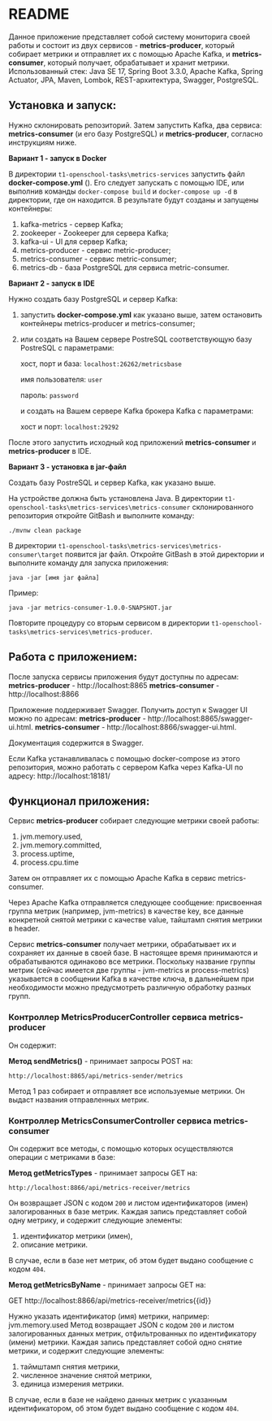 __README__
==========

Данное приложение представляет собой систему мониторига своей работы и состоит из двух сервисов - **metrics-producer**, который собирает метрики и отправляет их с помощью Apache Kafka, и **metrics-consumer**, который получает, обрабатывает и хранит метрики.
Использованный стек: Java SE 17, Spring Boot 3.3.0, Apache Kafka, Spring Actuator, JPA, Maven, Lombok, REST-архитектура, Swagger, PostgreSQL.

Установка и запуск:
-----------------------------------

Нужно склонировать репозиторий. Затем запустить Kafka, два сервиса: **metrics-consumer** (и его базу PostgreSQL) и **metrics-producer**, согласно инструкциям ниже.

**Вариант 1 - запуск в Docker**

В директории ```t1-openschool-tasks\metrics-services``` запустить файл **docker-compose.yml** (). Его следует запускать с помощью IDE, или выполнив команды ```docker-compose build``` и ```docker-compose up -d``` в директории, где он находится.
В результате будут созданы и запущены контейнеры:
1. kafka-metrics - сервер Kafka;
2. zookeeper - Zookeeper для сервера Kafka;
3. kafka-ui - UI для сервер Kafka;
4. metrics-producer - сервис metric-producer;
5. metrics-consumer - сервис metric-consumer;
6. metrics-db - база PostgreSQL для сервиса metric-consumer.

**Вариант 2 - запуск в IDE**

Нужно создать базу PostgreSQL и сервер Kafka:
1. запустить **docker-compose.yml** как указано выше, затем остановить контейнеры metrics-producer и metrics-consumer; 
2. или создать на Вашем сервере PostreSQL соответствующую базу PostreSQL с параметрами:

   хост, порт и база: ```localhost:26262/metricsbase```

      имя пользователя: ```user```

      пароль: ```password```

   и создать на Вашем сервере Kafka брокера Kafka с параметрами:

      хост и порт: ```localhost:29292```

После этого запустить исходный код приложений **metrics-consumer** и **metrics-producer** в IDE.


**Вариант 3 - установка в jar-файл**

Создать базу PostreSQL и сервер Kafka, как указано выше.

На устройстве должна быть установлена Java. В директории ```t1-openschool-tasks\metrics-services\metrics-consumer``` склонированного репозитория откройте GitBash и выполните команду:

```./mvnw clean package```

В директории ```t1-openschool-tasks\metrics-services\metrics-consumer\target``` появится jar файл. Откройте GitBash в этой директории и выполните команду для запуска приложения:

```java -jar [имя jar файла]```

Пример:

```java -jar metrics-consumer-1.0.0-SNAPSHOT.jar```

Повторите процедуру со вторым сервисом в директории ```t1-openschool-tasks\metrics-services\metrics-producer```.

Работа с приложением:
---------------------------------------

После запуска сервисы приложения будут доступны по адресам:
**metrics-producer** - http://localhost:8865
**metrics-consumer** - http://localhost:8866

Приложение поддерживает Swagger. Получить доступ к Swagger UI можно по адресам:
**metrics-producer** - http://localhost:8865/swagger-ui.html.
**metrics-consumer** - http://localhost:8866/swagger-ui.html.

Документация содержится в Swagger.

Если Kafka устанавливалась с помощью docker-compose из этого репозитория, можно работать с сервером Kafka через Kafka-UI по адресу:
http://localhost:18181/

Функционал приложения:
------------------------------------------

Сервис **metrics-producer** собирает следующие метрики своей работы:

1. jvm.memory.used,
2. jvm.memory.committed,
3. process.uptime,
4. process.cpu.time

Затем он отправляет их с помощью Apache Kafka в сервис metrics-consumer.

Через Apache Kafka отправляется следующее сообщение: присвоенная группа метрик (например, jvm-metrics) в качестве key, все данные конкретной снятой метрики с качестве value, тайштамп снятия метрики в header.

Сервис **metrics-consumer** получает метрики, обрабатывает их и сохраняет их данные в своей базе. В настоящее время принимаются и обрабатываются одинаково все метрики. Поскольку название группы метрик (сейчас имеется две группы - jvm-metrics и process-metrics) указывается в сообщении Kafka в качестве ключа, в дальнейшем при необходимости можно предусмотреть различную обработку разных групп.

### Контроллер MetricsProducerController сервиса metrics-producer

Он содержит:

**Метод sendMetrics()** - принимает запросы POST на:

```http://localhost:8865/api/metrics-sender/metrics```

Метод 1 раз собирает и отправляет все используемые метрики. Он выдаст названия отправленных метрик.

### Контроллер MetricsConsumerController сервиса metrics-consumer

Он содержит все методы, с помощью которых осуществляются операции с метриками в базе:

**Метод getMetricsTypes** - принимает запросы GET на:

```http://localhost:8866/api/metrics-receiver/metrics```

Он возвращает JSON с кодом ```200``` и листом идентификаторов (имен) залогированных в базе метрик. Каждая запись представляет собой одну метрику, и содержит следующие элементы:

1. идентификатор метрики (имен),
2. описание метрики.

В случае, если в базе нет метрик, об этом будет выдано сообщение с кодом ```404```.

**Метод getMetricsByName** - принимает запросы GET на:

GET http://localhost:8866/api/metrics-receiver/metrics{{id}}

Нужно указать идентификатор (имя) метрики, например: jvm.memory.used
Метод возвращает JSON с кодом ```200``` и листом залогированных данных метрик, отфильтрованных по идентификатору (имени) метрики. Каждая запись представляет собой одно снятие метрики, и содержит следующие элементы:

1. таймштамп снятия метрики,
2. численное значение снятой метрики,
3. единица измерения метрики.

В случае, если в базе не найдено данных метрик с указанным идентификатором, об этом будет выдано сообщение с кодом ```404```.
